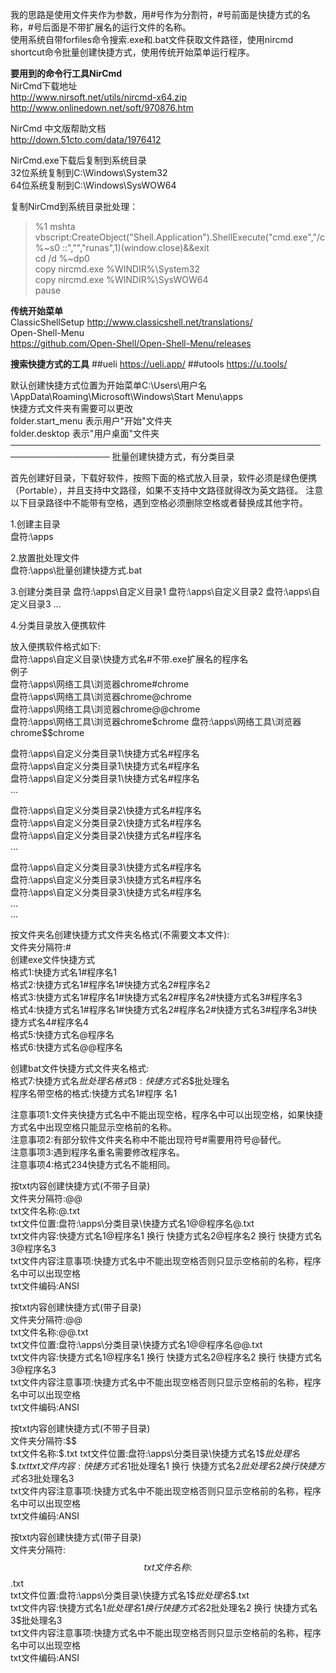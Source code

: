 我的思路是使用文件夹作为参数，用#号作为分割符，#号前面是快捷方式的名称，#号后面是不带扩展名的运行文件的名称。  
使用系统自带forfiles命令搜索.exe和.bat文件获取文件路径，使用nircmd shortcut命令批量创建快捷方式，使用传统开始菜单运行程序。

**要用到的命令行工具NirCmd**  
NirCmd下载地址  
http://www.nirsoft.net/utils/nircmd-x64.zip
http://www.onlinedown.net/soft/970876.htm

NirCmd 中文版帮助文档  
http://down.51cto.com/data/1976412

NirCmd.exe下载后复制到系统目录  
32位系统复制到C:\Windows\System32  
64位系统复制到C:\Windows\SysWOW64

复制NirCmd到系统目录批处理：
> %1 mshta vbscript:CreateObject("Shell.Application").ShellExecute("cmd.exe","/c %~s0 ::","","runas",1)(window.close)&&exit  
> cd /d %~dp0  
> copy nircmd.exe %WINDIR%\System32  
> copy nircmd.exe %WINDIR%\SysWOW64  
> pause

**传统开始菜单**  
ClassicShellSetup
http://www.classicshell.net/translations/  
Open-Shell-Menu  
https://github.com/Open-Shell/Open-Shell-Menu/releases

**搜索快捷方式的工具** 
##ueli
https://ueli.app/
##utools
https://u.tools/



默认创建快捷方式位置为开始菜单C:\Users\用户名\AppData\Roaming\Microsoft\Windows\Start Menu\apps  
快捷方式文件夹有需要可以更改  
folder.start_menu  表示用户"开始"文件夹  
folder.desktop  表示"用户桌面"文件夹  
──────────────────────────────────────────────────────────────────
批量创建快捷方式，有分类目录

首先创建好目录，下载好软件，按照下面的格式放入目录，软件必须是绿色便携（Portable），并且支持中文路径，如果不支持中文路径就得改为英文路径。
注意以下目录路径中不能带有空格，遇到空格必须删除空格或者替换成其他字符。

1.创建主目录  
盘符:\apps

2.放置批处理文件  
盘符:\apps\批量创建快捷方式.bat

3.创建分类目录
盘符:\apps\自定义目录1
盘符:\apps\自定义目录2
盘符:\apps\自定义目录3
...

4.分类目录放入便携软件

放入便携软件格式如下:  
盘符:\apps\自定义目录\快捷方式名#不带.exe扩展名的程序名  
例子  
盘符:\apps\网络工具\浏览器chrome#chrome  
盘符:\apps\网络工具\浏览器chrome@chrome  
盘符:\apps\网络工具\浏览器chrome@@chrome  
盘符:\apps\网络工具\浏览器chrome$chrome  
盘符:\apps\网络工具\浏览器chrome$$chrome  


盘符:\apps\自定义分类目录1\快捷方式名#程序名  
盘符:\apps\自定义分类目录1\快捷方式名#程序名  
盘符:\apps\自定义分类目录1\快捷方式名#程序名  
...

盘符:\apps\自定义分类目录2\快捷方式名#程序名  
盘符:\apps\自定义分类目录2\快捷方式名#程序名  
盘符:\apps\自定义分类目录2\快捷方式名#程序名  
...

盘符:\apps\自定义分类目录3\快捷方式名#程序名  
盘符:\apps\自定义分类目录3\快捷方式名#程序名  
盘符:\apps\自定义分类目录3\快捷方式名#程序名  
...  
...

按文件夹名创建快捷方式文件夹名格式(不需要文本文件):  
文件夹分隔符:#  
创建exe文件快捷方式  
格式1:快捷方式名1#程序名1  
格式2:快捷方式名1#程序名1#快捷方式名2#程序名2  
格式3:快捷方式名1#程序名1#快捷方式名2#程序名2#快捷方式名3#程序名3  
格式4:快捷方式名1#程序名1#快捷方式名2#程序名2#快捷方式名3#程序名3#快捷方式名4#程序名4  
格式5:快捷方式名@程序名  
格式6:快捷方式名@@程序名  

创建bat文件快捷方式文件夹名格式:  
格式7:快捷方式名$批处理名  
格式8:快捷方式名$$批处理名  
程序名带空格的格式:快捷方式名1#程序 名1  

注意事项1:文件夹快捷方式名中不能出现空格，程序名中可以出现空格，如果快捷方式名中出现空格只能显示空格前的名称。  
注意事项2:有部分软件文件夹名称中不能出现符号#需要用符号@替代。  
注意事项3:遇到程序名重名需要修改程序名。  
注意事项4:格式234快捷方式名不能相同。

按txt内容创建快捷方式(不带子目录)  
文件夹分隔符:@@  
txt文件名称:@.txt  
txt文件位置:盘符:\apps\分类目录\快捷方式名1@@程序名\@.txt  
txt文件内容:快捷方式名1@程序名1 换行 快捷方式名2@程序名2 换行 快捷方式名3@程序名3  
txt文件内容注意事项:快捷方式名中不能出现空格否则只显示空格前的名称，程序名中可以出现空格  
txt文件编码:ANSI

按txt内容创建快捷方式(带子目录)  
文件夹分隔符:@@  
txt文件名称:@@.txt  
txt文件位置:盘符:\apps\分类目录\快捷方式名1@@程序名\@@.txt  
txt文件内容:快捷方式名1@程序名1 换行 快捷方式名2@程序名2 换行 快捷方式名3@程序名3  
txt文件内容注意事项:快捷方式名中不能出现空格否则只显示空格前的名称，程序名中可以出现空格  
txt文件编码:ANSI  

按txt内容创建快捷方式(不带子目录)  
文件夹分隔符:$$  
txt文件名称:$.txt  
txt文件位置:盘符:\apps\分类目录\快捷方式名1$$批处理名\$.txt  
txt文件内容:快捷方式名1$批处理名1 换行 快捷方式名2$批处理名2 换行 快捷方式名3$批处理名3   
txt文件内容注意事项:快捷方式名中不能出现空格否则只显示空格前的名称，程序名中可以出现空格  
txt文件编码:ANSI

按txt内容创建快捷方式(带子目录)  
文件夹分隔符:$$  
txt文件名称:$$.txt  
txt文件位置:盘符:\apps\分类目录\快捷方式名1$$批处理名\$$.txt  
txt文件内容:快捷方式名1$批处理名1 换行 快捷方式名2$批处理名2 换行 快捷方式名3$批处理名3  
txt文件内容注意事项:快捷方式名中不能出现空格否则只显示空格前的名称，程序名中可以出现空格  
txt文件编码:ANSI
